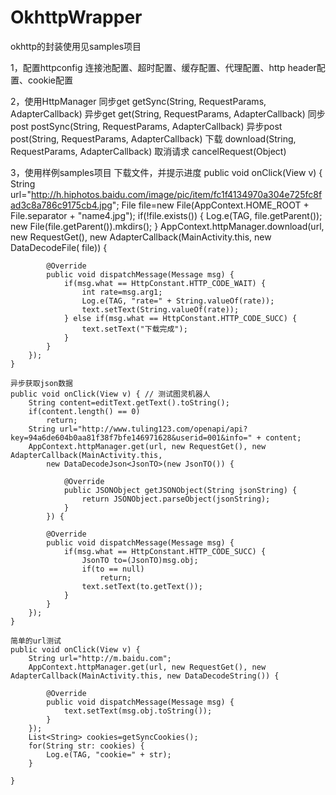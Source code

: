 # OkhttpWrapper
okhttp的封装使用见samples项目

1，配置httpconfig
    连接池配置、超时配置、缓存配置、代理配置、http header配置、cookie配置

2，使用HttpManager
    同步get  getSync(String, RequestParams, AdapterCallback)
    异步get  get(String, RequestParams, AdapterCallback)
    同步post  postSync(String, RequestParams, AdapterCallback)
    异步post  post(String, RequestParams, AdapterCallback)
    下载  download(String, RequestParams, AdapterCallback)
    取消请求  cancelRequest(Object)

3，使用样例samples项目
    下载文件，并提示进度
    public void onClick(View v) {
        String url="http://h.hiphotos.baidu.com/image/pic/item/fc1f4134970a304e725fc8fad3c8a786c9175cb4.jpg";
        File file=new File(AppContext.HOME_ROOT + File.separator + "name4.jpg");
        if(!file.exists()) {
            Log.e(TAG, file.getParent());
            new File(file.getParent()).mkdirs();
        }
        AppContext.httpManager.download(url, new RequestGet(), new AdapterCallback(MainActivity.this, new DataDecodeFile(
            file)) {

            @Override
            public void dispatchMessage(Message msg) {
                if(msg.what == HttpConstant.HTTP_CODE_WAIT) {
                    int rate=msg.arg1;
                    Log.e(TAG, "rate=" + String.valueOf(rate));
                    text.setText(String.valueOf(rate));
                } else if(msg.what == HttpConstant.HTTP_CODE_SUCC) {
                    text.setText("下载完成");
                }
            }
        });
    }

    异步获取json数据 
    public void onClick(View v) { // 测试图灵机器人
        String content=editText.getText().toString();
        if(content.length() == 0)
            return;
        String url="http://www.tuling123.com/openapi/api?key=94a6de604b0aa81f38f7bfe146971628&userid=001&info=" + content;
        AppContext.httpManager.get(url, new RequestGet(), new AdapterCallback(MainActivity.this,
            new DataDecodeJson<JsonTO>(new JsonTO()) {

                @Override
                public JSONObject getJSONObject(String jsonString) {
                    return JSONObject.parseObject(jsonString);
                }
            }) {

            @Override
            public void dispatchMessage(Message msg) {
                if(msg.what == HttpConstant.HTTP_CODE_SUCC) {
                    JsonTO to=(JsonTO)msg.obj;
                    if(to == null)
                        return;
                    text.setText(to.getText());
                }
            }
        });
    }

    简单的url测试
    public void onClick(View v) {
        String url="http://m.baidu.com";
        AppContext.httpManager.get(url, new RequestGet(), new AdapterCallback(MainActivity.this, new DataDecodeString()) {

            @Override
            public void dispatchMessage(Message msg) {
                text.setText(msg.obj.toString());
            }
        });
        List<String> cookies=getSyncCookies();
        for(String str: cookies) {
            Log.e(TAG, "cookie=" + str);
        }

    }